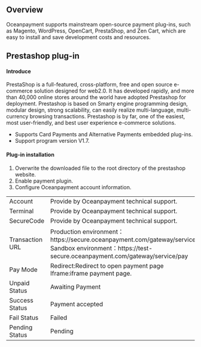 <h2>Overview</h4>
Oceanpayment supports mainstream open-source payment plug-ins, such as Magento, WordPress, OpenCart, PrestaShop, and Zen Cart, which are easy to install and save development costs and resources. 
<h2>Prestashop plug-in</h2>
<h4>Introduce</h4>
PrestaShop is a full-featured, cross-platform, free and open source e-commerce solution designed for web2.0. It has developed rapidly, and more than 40,000 online stores around the world have adopted Prestashop for deployment. Prestashop is based on Smarty engine programming design, modular design, strong scalability, can easily realize multi-language, multi-currency browsing transactions. Prestashop is by far, one of the easiest, most user-friendly, and best user experience e-commerce solutions.
<ul>
  <li>Supports Card Payments and Alternative Payments embedded plug-ins.</li>
  <li>Support program version V1.7.</li>
</ul>
<h4>Plug-in installation</h4>
<ol>
    <li>Overwrite the downloaded file to the root directory of the prestashop website.</li>
    <li>Enable payment plugin.</li>
    <li>Configure Oceanpayment account information.</li>
</ol>
<table>
  <tr>
    <td>Account</td>
    <td>Provide by Oceanpayment technical support.</td>
  </tr>
  <tr>
    <td>Terminal</td>
    <td>Provide by Oceanpayment technical support.</td>
  </tr>
  <tr>
    <td>SecureCode</td>
    <td>Provide by Oceanpayment technical support.</td>
  </tr>
  <tr>
    <td>Transaction URL</td>
    <td>Production environment：https://secure.oceanpayment.com/gateway/service/pay<br>
      Sandbox environment：https://test-secure.oceanpayment.com/gateway/service/pay</td>
  </tr>
  <tr>
    <td>Pay Mode</td>
    <td>Redirect:Redirect to open payment page<br>Iframe:iframe payment page.</td>
  </tr>
  <tr>
    <td>Unpaid Status</td>
    <td>Awaiting Payment</td>
  </tr>
  <tr>
    <td>Success Status</td>
    <td>Payment accepted</td>
  </tr>
  <tr>
    <td>Fail Status</td>
    <td>Failed</td>
  </tr>
  <tr>
    <td>Pending Status</td>
    <td>Pending</td>
  </tr>
</table>
